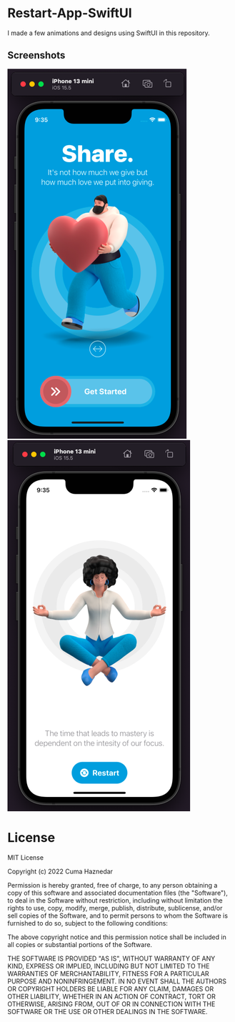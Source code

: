 # Restart-App-SwiftUI

I made a few animations and designs using SwiftUI in this repository.

## Screenshots

![Screenshot showing onboarding screen](docs/images/screenshot-1.png "Screenshot showing onboarding screen") 
![Screenshot showing home screen](docs/images/screenshot-2.png "Screenshot showing home screen") 


# License

MIT License

Copyright (c) 2022 Cuma Haznedar

Permission is hereby granted, free of charge, to any person obtaining a copy
of this software and associated documentation files (the "Software"), to deal
in the Software without restriction, including without limitation the rights
to use, copy, modify, merge, publish, distribute, sublicense, and/or sell
copies of the Software, and to permit persons to whom the Software is
furnished to do so, subject to the following conditions:

The above copyright notice and this permission notice shall be included in all
copies or substantial portions of the Software.

THE SOFTWARE IS PROVIDED "AS IS", WITHOUT WARRANTY OF ANY KIND, EXPRESS OR
IMPLIED, INCLUDING BUT NOT LIMITED TO THE WARRANTIES OF MERCHANTABILITY,
FITNESS FOR A PARTICULAR PURPOSE AND NONINFRINGEMENT. IN NO EVENT SHALL THE
AUTHORS OR COPYRIGHT HOLDERS BE LIABLE FOR ANY CLAIM, DAMAGES OR OTHER
LIABILITY, WHETHER IN AN ACTION OF CONTRACT, TORT OR OTHERWISE, ARISING FROM,
OUT OF OR IN CONNECTION WITH THE SOFTWARE OR THE USE OR OTHER DEALINGS IN THE
SOFTWARE.
